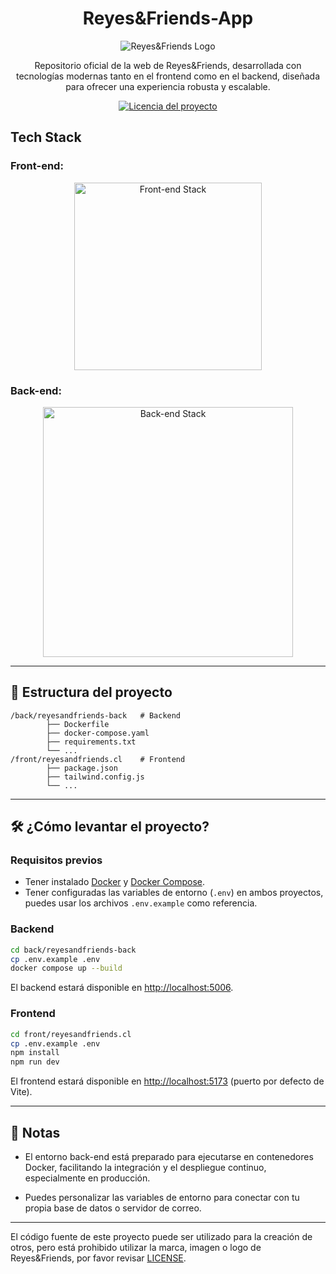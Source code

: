 <div align="center">
    
# Reyes&Friends-App

![Reyes&Friends Logo](https://github.com/user-attachments/assets/46a61f38-9e31-458d-aa43-3bfec13c7dc7)

Repositorio oficial de la web de Reyes&Friends, desarrollada con tecnologías modernas tanto en el frontend como en el backend, diseñada para ofrecer una experiencia robusta y escalable.

</div>

<p align="center">
  <a href="LICENSE">
    <img src="https://img.shields.io/badge/-Ver%20licencia%20del%20proyecto-8b0000?style=for-the-badge" alt="Licencia del proyecto" />
  </a>
</p>


## Tech Stack

### Front-end:

<div align="center">

<img src="https://skillicons.dev/icons?i=react,typescript,tailwindcss" alt="Front-end Stack" width="300"/>

</div>

### Back-end:

<div align="center">

<img src="https://skillicons.dev/icons?i=python,flask,mysql,docker" alt="Back-end Stack" width="400"/>

</div>

---

## 📁 Estructura del proyecto

```
/back/reyesandfriends-back   # Backend
        ├── Dockerfile
        ├── docker-compose.yaml
        ├── requirements.txt
        └── ...
/front/reyesandfriends.cl    # Frontend
        ├── package.json
        ├── tailwind.config.js
        └── ...
```

---

## 🛠️ ¿Cómo levantar el proyecto?

### Requisitos previos

- Tener instalado [Docker](https://www.docker.com/) y [Docker Compose](https://docs.docker.com/compose/).
- Tener configuradas las variables de entorno (`.env`) en ambos proyectos, puedes usar los archivos `.env.example` como referencia.

### Backend

```bash
cd back/reyesandfriends-back
cp .env.example .env
docker compose up --build
```

El backend estará disponible en [http://localhost:5006](http://localhost:5006).

### Frontend

```bash
cd front/reyesandfriends.cl
cp .env.example .env 
npm install
npm run dev
```

El frontend estará disponible en [http://localhost:5173](http://localhost:5173) (puerto por defecto de Vite).

---

## 📝 Notas

- El entorno back-end está preparado para ejecutarse en contenedores Docker, facilitando la integración y el despliegue continuo, especialmente en producción.

- Puedes personalizar las variables de entorno para conectar con tu propia base de datos o servidor de correo.

---

El código fuente de este proyecto puede ser utilizado para la creación de otros, pero está prohibido utilizar la marca, imagen o logo de Reyes&Friends, por favor revisar <a href="LICENSE">LICENSE</a>.
